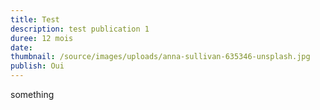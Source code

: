 ```yaml
---
title: Test
description: test publication 1
duree: 12 mois
date: 
thumbnail: /source/images/uploads/anna-sullivan-635346-unsplash.jpg
publish: Oui
---
```


something